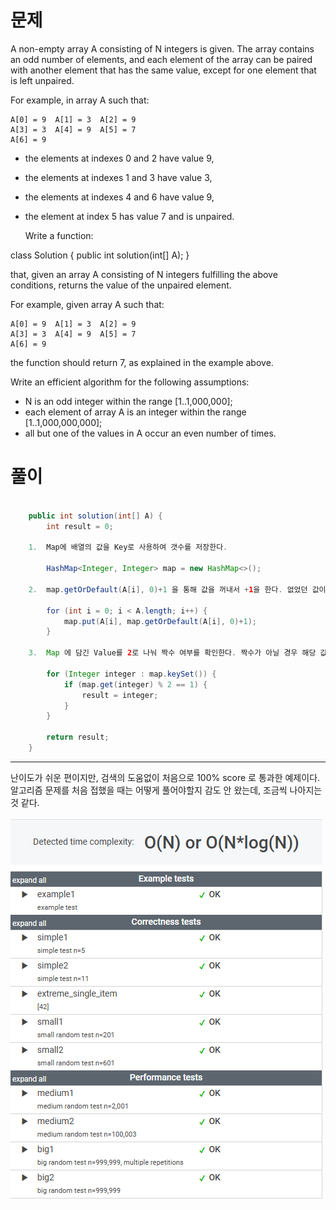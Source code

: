# 문제

A non-empty array A consisting of N integers is given. The array contains an odd number of elements, and each element of the array can be paired with another element that has the same value, except for one element that is left unpaired.

For example, in array A such that:

    A[0] = 9  A[1] = 3  A[2] = 9
    A[3] = 3  A[4] = 9  A[5] = 7
    A[6] = 9

  - the elements at indexes 0 and 2 have value 9,
  - the elements at indexes 1 and 3 have value 3,
  - the elements at indexes 4 and 6 have value 9,
  - the element at index 5 has value 7 and is unpaired.

    Write a function:

class Solution { public int solution(int[] A); }

that, given an array A consisting of N integers fulfilling the above conditions, returns the value of the unpaired element.

For example, given array A such that:

    A[0] = 9  A[1] = 3  A[2] = 9
    A[3] = 3  A[4] = 9  A[5] = 7
    A[6] = 9

the function should return 7, as explained in the example above.

Write an efficient algorithm for the following assumptions:

  - N is an odd integer within the range [1..1,000,000];
  - each element of array A is an integer within the range [1..1,000,000,000];
  - all but one of the values in A occur an even number of times.

# 풀이

```java

    public int solution(int[] A) {
        int result = 0;
    
    1.  Map에 배열의 값을 Key로 사용하여 갯수를 저장한다.
        
        HashMap<Integer, Integer> map = new HashMap<>();
    
    2.  map.getOrDefault(A[i], 0)+1 을 통해 값을 꺼내서 +1을 한다. 없었던 값이면 Default 로 0 을 가져온 뒤 1을 더한다. 
    
        for (int i = 0; i < A.length; i++) {
            map.put(A[i], map.getOrDefault(A[i], 0)+1);
        }
    
    3.  Map 에 담긴 Value를 2로 나눠 짝수 여부를 확인한다. 짝수가 아닐 경우 해당 값 return
        
        for (Integer integer : map.keySet()) {
            if (map.get(integer) % 2 == 1) {
                result = integer;
            }
        }
    
        return result;
    }

```
---

난이도가 쉬운 편이지만, 검색의 도움없이 처음으로 100% score 로 통과한 예제이다.  
알고리즘 문제를 처음 접했을 때는 어떻게 풀어야할지 감도 안 왔는데, 조금씩 나아지는 것 같다.


![images](../../../../images/img.png)